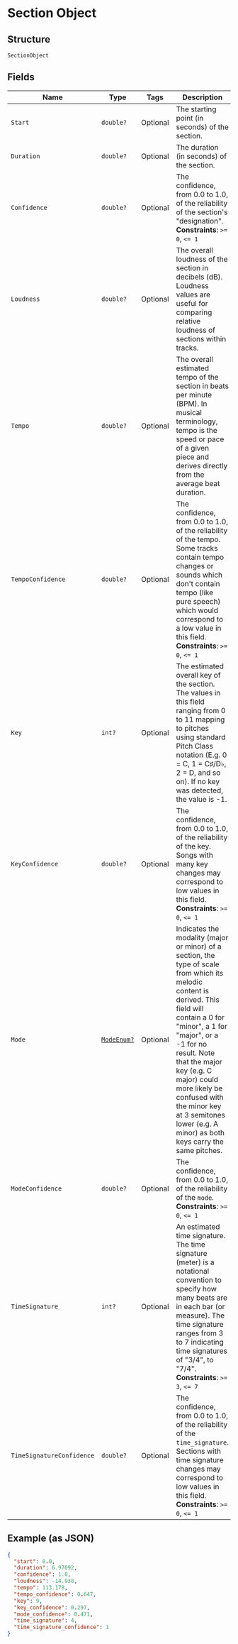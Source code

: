 
# Section Object

## Structure

`SectionObject`

## Fields

| Name | Type | Tags | Description |
|  --- | --- | --- | --- |
| `Start` | `double?` | Optional | The starting point (in seconds) of the section. |
| `Duration` | `double?` | Optional | The duration (in seconds) of the section. |
| `Confidence` | `double?` | Optional | The confidence, from 0.0 to 1.0, of the reliability of the section's "designation".<br>**Constraints**: `>= 0`, `<= 1` |
| `Loudness` | `double?` | Optional | The overall loudness of the section in decibels (dB). Loudness values are useful for comparing relative loudness of sections within tracks. |
| `Tempo` | `double?` | Optional | The overall estimated tempo of the section in beats per minute (BPM). In musical terminology, tempo is the speed or pace of a given piece and derives directly from the average beat duration. |
| `TempoConfidence` | `double?` | Optional | The confidence, from 0.0 to 1.0, of the reliability of the tempo. Some tracks contain tempo changes or sounds which don't contain tempo (like pure speech) which would correspond to a low value in this field.<br>**Constraints**: `>= 0`, `<= 1` |
| `Key` | `int?` | Optional | The estimated overall key of the section. The values in this field ranging from 0 to 11 mapping to pitches using standard Pitch Class notation (E.g. 0 = C, 1 = C♯/D♭, 2 = D, and so on). If no key was detected, the value is -1. |
| `KeyConfidence` | `double?` | Optional | The confidence, from 0.0 to 1.0, of the reliability of the key. Songs with many key changes may correspond to low values in this field.<br>**Constraints**: `>= 0`, `<= 1` |
| `Mode` | [`ModeEnum?`](../../doc/models/mode-enum.md) | Optional | Indicates the modality (major or minor) of a section, the type of scale from which its melodic content is derived. This field will contain a 0 for "minor", a 1 for "major", or a -1 for no result. Note that the major key (e.g. C major) could more likely be confused with the minor key at 3 semitones lower (e.g. A minor) as both keys carry the same pitches. |
| `ModeConfidence` | `double?` | Optional | The confidence, from 0.0 to 1.0, of the reliability of the `mode`.<br>**Constraints**: `>= 0`, `<= 1` |
| `TimeSignature` | `int?` | Optional | An estimated time signature. The time signature (meter) is a notational convention to specify how many beats are in each bar (or measure). The time signature ranges from 3 to 7 indicating time signatures of "3/4", to "7/4".<br>**Constraints**: `>= 3`, `<= 7` |
| `TimeSignatureConfidence` | `double?` | Optional | The confidence, from 0.0 to 1.0, of the reliability of the `time_signature`. Sections with time signature changes may correspond to low values in this field.<br>**Constraints**: `>= 0`, `<= 1` |

## Example (as JSON)

```json
{
  "start": 0.0,
  "duration": 6.97092,
  "confidence": 1.0,
  "loudness": -14.938,
  "tempo": 113.178,
  "tempo_confidence": 0.647,
  "key": 9,
  "key_confidence": 0.297,
  "mode_confidence": 0.471,
  "time_signature": 4,
  "time_signature_confidence": 1
}
```

